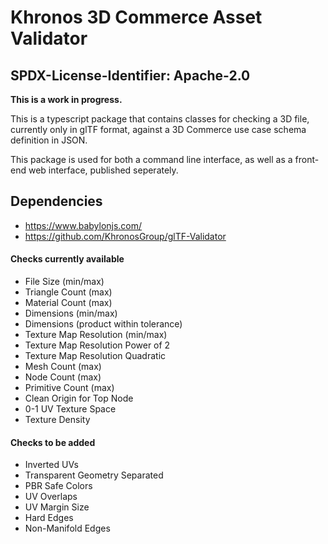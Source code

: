 # Khronos 3D Commerce Asset Validator

## SPDX-License-Identifier: Apache-2.0

**This is a work in progress.**

This is a typescript package that contains classes for checking a 3D file, currently only in glTF format, against a 3D Commerce use case schema definition in JSON.

This package is used for both a command line interface, as well as a front-end web interface, published seperately.

## Dependencies
* https://www.babylonjs.com/
* https://github.com/KhronosGroup/glTF-Validator

#### Checks currently available
* File Size (min/max)
* Triangle Count (max)
* Material Count (max)
* Dimensions (min/max)
* Dimensions (product within tolerance)
* Texture Map Resolution (min/max)
* Texture Map Resolution Power of 2
* Texture Map Resolution Quadratic
* Mesh Count (max)
* Node Count (max)
* Primitive Count (max)
* Clean Origin for Top Node
* 0-1 UV Texture Space
* Texture Density

#### Checks to be added
* Inverted UVs
* Transparent Geometry Separated
* PBR Safe Colors
* UV Overlaps
* UV Margin Size
* Hard Edges
* Non-Manifold Edges
